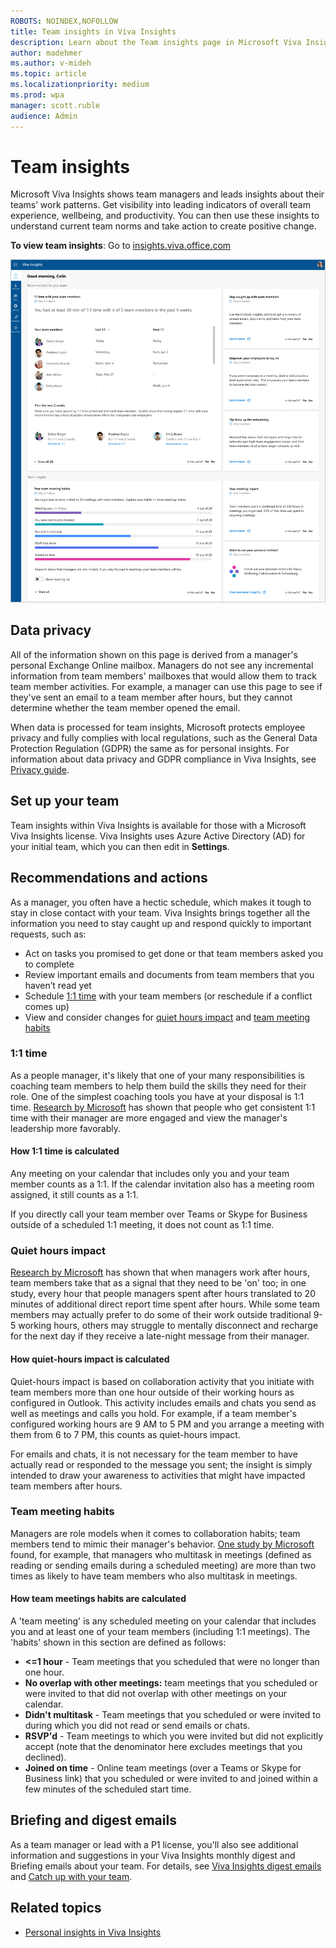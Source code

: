 ```yaml
---
ROBOTS: NOINDEX,NOFOLLOW
title: Team insights in Viva Insights
description: Learn about the Team insights page in Microsoft Viva Insights that shows managers their team collaboration patterns
author: madehmer
ms.author: v-mideh
ms.topic: article
ms.localizationpriority: medium 
ms.prod: wpa
manager: scott.ruble
audience: Admin
---
```


# Team insights

Microsoft Viva Insights shows team managers and leads insights about their teams’ work patterns. Get visibility into leading indicators of overall team experience, wellbeing, and productivity. You can then use these insights to understand current team norms and take action to create positive change.

**To view team insights**: Go to [insights.viva.office.com](https://insights.viva.office.com)

![Team insights in Viva Insights.](../../images/mya/use/team-insights.png)

## Data privacy

All of the information shown on this page is derived from a manager's personal Exchange Online mailbox. Managers do not see any incremental information from team members' mailboxes that would allow them to track team member activities. For example, a manager can use this page to see if they've sent an email to a team member after hours, but they cannot determine whether the team member opened the email.

When data is processed for team insights, Microsoft protects employee privacy and fully complies with local regulations, such as the General Data Protection Regulation (GDPR) the same as for personal insights. For information about data privacy and GDPR compliance in Viva Insights, see [Privacy guide](../../personal/teams/viva-teams-app-privacy.md).  

## Set up your team

Team insights within Viva Insights is available for those with a Microsoft Viva Insights license. Viva Insights uses Azure Active Directory (AD) for your initial team, which you can then edit in **Settings**.

## Recommendations and actions

As a manager, you often have a hectic schedule, which makes it tough to stay in close contact with your team. Viva Insights brings together all the information you need to stay caught up and respond quickly to important requests, such as:

* Act on tasks you promised to get done or that team members asked you to complete
* Review important emails and documents from team members that you haven’t read yet
* Schedule [1:1 time](#11-time) with your team members (or reschedule if a conflict comes up)
* View and consider changes for [quiet hours impact](#quiet-hours-impact) and [team meeting habits](#team-meeting-habits)

### 1:1 time

As a people manager, it's likely that one of your many responsibilities is coaching team members to help them build the skills they need for their role. One of the simplest coaching tools you have at your disposal is 1:1 time. [Research by Microsoft](https://insights.office.com/productivity/what-great-managers-do-daily/) has shown that people who get consistent 1:1 time with their manager are more engaged and view the manager's leadership more favorably.

#### How 1:1 time is calculated

Any meeting on your calendar that includes only you and your team member counts as a 1:1. If the calendar invitation also has a meeting room assigned, it still counts as a 1:1.

If you directly call your team member over Teams or Skype for Business outside of a scheduled 1:1 meeting, it does not count as 1:1 time.

### Quiet hours impact

[Research by Microsoft](https://insights.office.com/productivity/multitask-meetings-team-will/) has shown that when managers work after hours, team members take that as a signal that they need to be 'on' too; in one study, every hour that people managers spent after hours translated to 20 minutes of additional direct report time spent after hours. While some team members may actually prefer to do some of their work outside traditional 9-5 working hours, others may struggle to mentally disconnect and recharge for the next day if they receive a late-night message from their manager.

#### How quiet-hours impact is calculated

Quiet-hours impact is based on collaboration activity that you initiate with team members more than one hour outside of their working hours as configured in Outlook. This activity includes emails and chats you send as well as meetings and calls you hold. For example, if a team member's configured working hours are 9 AM to 5 PM and you arrange a meeting with them from 6 to 7 PM, this counts as quiet-hours impact.

For emails and chats, it is not necessary for the team member to have actually read or responded to the message you sent; the insight is simply intended to draw your awareness to activities that might have impacted team members after hours.

### Team meeting habits

Managers are role models when it comes to collaboration habits; team members tend to mimic their manager's behavior. [One study by Microsoft](https://insights.office.com/productivity/multitask-meetings-team-will/) found, for example, that managers who multitask in meetings (defined as reading or sending emails during a scheduled meeting) are more than two times as likely to have team members who also multitask in meetings.

#### How team meetings habits are calculated

A 'team meeting' is any scheduled meeting on your calendar that includes you and at least one of your team members (including 1:1 meetings). The 'habits' shown in this section are defined as follows:

* **<=1 hour** - Team meetings that you scheduled that were no longer than one hour.
* **No overlap with other meetings:** team meetings that you scheduled or were invited to that did not overlap with other meetings on your calendar.
* **Didn't multitask** - Team meetings that you scheduled or were invited to during which you did not read or send emails or chats.
* **RSVP'd** - Team meetings to which you were invited but did not explicitly accept (note that the denominator here excludes meetings that you declined).
* **Joined on time** - Online team meetings (over a Teams or Skype for Business link) that you scheduled or were invited to and joined within a few minutes of the scheduled start time.

## Briefing and digest emails

As a team manager or lead with a P1 license, you'll also see additional information and suggestions in your Viva Insights monthly digest and Briefing emails about your team. For details, see [Viva Insights digest emails](email-digests-3.md) and [Catch up with your team](../Briefing/be-manager.md).

## Related topics

* [Personal insights in Viva Insights](..\MyA-landing-page.md)
